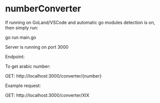 # numberConverter

If running on GoLand/VSCode and automatic go modules detection is on, then simply run:

go run main.go

Server is running on port 3000

Endpoint:

To get arabic number:

  GET: http://localhost:3000/converter/{number}
  
  
  Example request:

  GET: http://localhost:3000/converter/XIX
